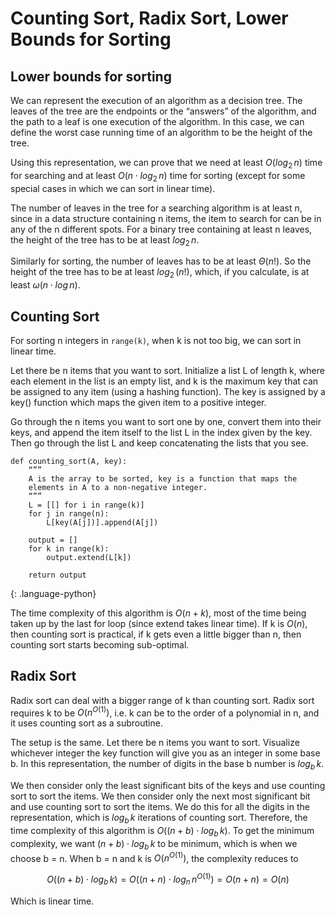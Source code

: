 # Counting Sort, Radix Sort, Lower Bounds for Sorting
## Lower bounds for sorting
We can represent the execution of an algorithm as a decision tree. The leaves of the tree are the endpoints or the “answers” of the algorithm, and the path to a leaf is one execution of the algorithm. In this case, we can define the worst case running time of an algorithm to be the height of the tree.

Using this representation, we can prove that we need at least $O({log}_{2}\,n)$ time for searching and at least $O(n \cdot {log}_{2}\,n)$ time for sorting (except for some special cases in which we can sort in linear time).

The number of leaves in the tree for a searching algorithm is at least n, since in a data structure containing n items, the item to search for can be in any of the n different spots. For a binary tree containing at least n leaves, the height of the tree has to be at least ${log}_{2}\,n$.

Similarly for sorting, the number of leaves has to be at least $\Theta(n!)$. So the height of the tree has to be at least $log_2\,(n!)$, which, if you calculate, is at least $\omega(n \cdot log\,n)$.

## Counting Sort
For sorting n integers in `range(k)`, when k is not too big, we can sort in linear time.

Let there be n items that you want to sort. Initialize a list L of length k, where each element in the list is an empty list, and k is the maximum key that can be assigned to any item (using a hashing function). The key is assigned by a key() function which maps the given item to a positive integer.

Go through the n items you want to sort one by one, convert them into their keys, and append the item itself to the list L in the index given by the key. Then go through the list L and keep concatenating the lists that you see.

~~~
def counting_sort(A, key):
    “””
    A is the array to be sorted, key is a function that maps the 
    elements in A to a non-negative integer.
    “””
    L = [[] for i in range(k)]
    for j in range(n):
        L[key(A[j])].append(A[j])
    
    output = []
    for k in range(k):
        output.extend(L[k])
    
    return output

~~~
{: .language-python}

The time complexity of this algorithm is $O(n + k)$, most of the time being taken up by the last for loop (since extend takes linear time). If k is $O(n)$, then counting sort is practical, if k gets even a little bigger than n, then counting sort starts becoming sub-optimal.

## Radix Sort
Radix sort can deal with a bigger range of k than counting sort. Radix sort requires k to be $O({n}^{O(1)})$, i.e. k can be to the order of a polynomial in n, and it uses counting sort as a subroutine.

The setup is the same. Let there be n items you want to sort. Visualize whichever integer the key function will give you as an integer in some base b. In this representation, the number of digits in the base b number is ${log}_b\,k$.

We then consider only the least significant bits of the keys and use counting sort to sort the items. We then consider only the next most significant bit and use counting sort to sort the items. We do this for all the digits in the representation, which is $log_b\,k$ iterations of counting sort. Therefore, the time complexity of this algorithm is $O((n+b) \cdot log_b\,k)$. To get the minimum complexity, we want $(n+b) \cdot log_b\,k$ to be minimum, which is when we choose b = n. When b = n and k is $O(n^{O(1)})$, the complexity reduces to

$$ O((n+b) \cdot log_b\,k) = O((n+n) \cdot log_n\,n^{O(1)}) = O(n+n) = O(n) $$

Which is linear time.
